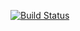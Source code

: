 [![Build Status](https://app.bitrise.io/app/fae70b8f60741639/status.svg?token=kHepFoJ1pOZ2YZOv6XIlFw)](https://app.bitrise.io/app/fae70b8f60741639)